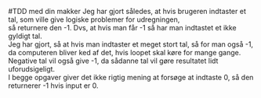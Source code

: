 #TDD med din makker
Jeg har gjort således, at hvis brugeren indtaster et tal, som ville give logiske problemer for udregningen, <br/> 
så returnere den -1. Dvs, at hvis man får -1 så har man indtastet et ikke gyldigt tal. <br/>
Jeg har gjort, så at hvis man indtaster et meget stort tal, så for man også -1, <br/> 
da computeren bliver ked af det, hvis loopet skal køre for mange gange. <br/>
Negative tal vil også give -1, da sådanne tal vil gøre resultatet lidt uforudsigeligt. <br/>
I begge opgaver giver det ikke rigtig mening at forsøge at indtaste 0, så den returnerer -1 hvis input er 0.
